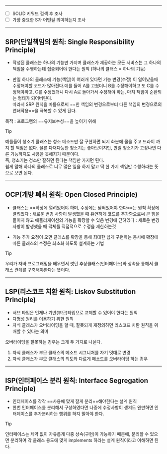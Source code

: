 <hr>

- [ ] SOLID 키워드 검색 후 조사
- [ ] 가장 중요한 S가 어떤걸 의미하는지 조사

<hr>

## SRP(단일책임의 원칙: Single Responsibility Principle)

- 작성된 클래스는 하나의 기능만 가지며 클래스가 제공하는 모든 서비스는 그 하나의 책임을 수행하는데 집중되어야 한다는 원칙 (하나의 클래스 = 하나의 기능)

- 만일 하나의 클래스에 기능(책임)이 여러개 있다면 기능 변경(수정) 이 일어났을때 수정해야할 코드가 많아진다.예를 들어 A를 고쳤더니 B를 수정해야하고 또 C를 수정해야하고, C를 수정했더니 다시 A로 돌아가서 수정해야 하는, 마치 책임이 순환되는 형태가 되어버린다.  
  따라서 SRP 원칙을 따름으로써 ==한 책임의 변경으로부터 다른 책임의 변경으로의 연쇄작용==을 극복할 수 있게 된다.

목적 : 프로그램의 ==유지보수성==을 높이기 위해

>[!tip] 
>예를들어 청소기 클래스는 청소 메소드만 잘 구현하면 되지 화분에 물을 주고 드라이 까지 할 책임은 없다.  물론 다재다능한 청소기는 좋아보이지만, 만일 청소기가 고장나면 다른 기능까지도 사용을 못해지기 때문이다.  
즉, 청소기는 청소만 잘하면 된다는 책임만 가지면 된다.  
쉽게 말해 하나의 클래스로 너무 많은 일을 하지 말고 딱 한 가지 책임만 수행하라는 뜻으로 보면 된다.

<hr>

## OCP(개방 폐쇠 원칙: Open Closed Principle)

- 클래스는 ==확장에 열려있어야 하며, 수정에는 닫혀있어야 한다==는 원칙
	확장에 열려있다 : 새로운 변경 사항이 발생했을 때 유연하게 코드를 추가함으로써 큰 힘을 들이지 않고 애플리케이션의 기능을 확장할 수 있음
	변경에 닫혀있다 : 새로운 변경 사항이 발생했을 때 객체를 직접적으로 수정을 제한하는것

- 기능 추가 요청이 오면 클래스를 확장을 통해 최대한 쉽게 구현하는 동시에 확장에 따른 클래스의 수정은 최소화 하도록 설계하는 기법

>[!tip] 
>우리가 자바 프로그래밍을 배우면서 썻던 추상클래스(인터페이스)와 상속을 통해서 클래스 관계를 구축해야한다는 뜻이다.


<hr>

## LSP(리스코프 치환 원칙: Liskov Substitution Principle)

- 서브 타입은 언제나 기반(부모)타입으로 교체할 수 있어야 한다는 원칙
- 다형성 원리를 이용하기 위한 원칙
- 자식 클래스가 오버라이딩을 할 때, 잘못되게 재정의하면 리스코프 치환 원칙을 위배할 수 있다는 의미

오버라이딩을 잘못하는 경우는 크게 두 가지로 나뉜다.
1. 자식 클래스가 부모 클래스의 메소드 시그니처를 자기 멋대로 변경
2. 자식 클래스가 부모 클래스의 의도와 다르게 메소드를 오버라이딩 하는 경우

<hr>

## ISP(인터페이스 분리 원칙: Interface Segregation Principle)

- 인터페이스를 각각 ==사용에 맞게 잘게 분리==해야한다는 설계 원칙
- 한번 인터페이스를 분리해서 구성하였다면 나중에 수정사항이 생겨도 왠만하면 인터페이스를 추가분리하는 행위를 하지 말아야 한다.

>[!tip] 
>인터페이스는 제약 없이 자유롭게 다중 상속(구현)이 가능하기 때문에, 분리할 수 있으면 분리하여 각 클래스 용도에 맞게 implements 하라는 설계 원칙이라고 이해하면 된다.
